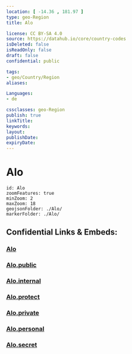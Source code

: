 ```yaml
---
location: [ -14.36 , 181.97 ] 
type: geo-Region
title: Alo

license: CC BY-SA 4.0
source: https://datahub.io/core/country-codes
isDeleted: false
isReadOnly: false
draft: false
confidential: public

tags:
- geo/Country/Region
aliases:

Languages:
- de

cssclasses: geo-Region
publish: true
linkTitle: 
keywords: 
layout: 
publishDate: 
expiryDate: 
---
```


# Alo

```leaflet
id: Alo
zoomFeatures: true 
minZoom: 2 
maxZoom: 18
geojsonFolder: ./Alo/
markerFolder: ./Alo/
```


## Confidential Links & Embeds: 

### [Alo](/_Standards/Earth/Continent/Oceania/Polynesia/Wallis_et_Futuna/Districts~Wallis_et_Futuna/Alo.md) 

### [Alo.public](/_public/Earth/Continent/Oceania/Polynesia/Wallis_et_Futuna/Districts~Wallis_et_Futuna/Alo.public.md) 

### [Alo.internal](/_internal/Earth/Continent/Oceania/Polynesia/Wallis_et_Futuna/Districts~Wallis_et_Futuna/Alo.internal.md) 

### [Alo.protect](/_protect/Earth/Continent/Oceania/Polynesia/Wallis_et_Futuna/Districts~Wallis_et_Futuna/Alo.protect.md) 

### [Alo.private](/_private/Earth/Continent/Oceania/Polynesia/Wallis_et_Futuna/Districts~Wallis_et_Futuna/Alo.private.md) 

### [Alo.personal](/_personal/Earth/Continent/Oceania/Polynesia/Wallis_et_Futuna/Districts~Wallis_et_Futuna/Alo.personal.md) 

### [Alo.secret](/_secret/Earth/Continent/Oceania/Polynesia/Wallis_et_Futuna/Districts~Wallis_et_Futuna/Alo.secret.md)

